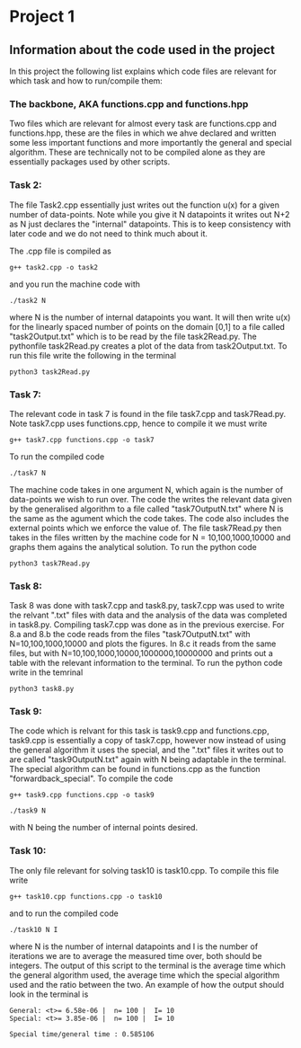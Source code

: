 # Project 1


## Information about the code used in the project
In this project the following list explains which code files are relevant for which task and how to run/compile them:


### The backbone, AKA functions.cpp and functions.hpp
Two files which are relevant for almost every task are functions.cpp and functions.hpp, these are the files in which we ahve declared and written some less important functions and more importantly the general and special algorithm. These are technically not to be compiled alone as they are essentially packages used by other scripts. 


### Task 2: 

The file Task2.cpp essentially just writes out the function u(x) for a given number of data-points. Note while you give it N datapoints it writes out N+2 as N just declares the "internal" datapoints. This is to keep consistency with later code and we do not need to think much about it.  


The .cpp file is compiled as 
```
g++ task2.cpp -o task2
```
and you run the machine code with


```
./task2 N
```
where N is the number of internal datapoints you want. It will then write u(x) for the linearly spaced number of points on the domain [0,1] to a file called "task2Output.txt" which is to be read by the file task2Read.py. The pythonfile task2Read.py creates a plot of the data from task2Output.txt. To run this file write the following in the terminal


```
python3 task2Read.py
```




### Task 7:

The relevant code in task 7 is found in the file task7.cpp and task7Read.py. Note task7.cpp uses functions.cpp, hence to compile it we must write

```
g++ task7.cpp functions.cpp -o task7
```
To run the compiled code 


```
./task7 N
```
The machine code takes in one argument N, which again is the number of data-points we wish to run over. The code the writes the relevant data given by the generalised algorithm to a file called "task7OutputN.txt" where N is the same as the agument which the code takes. The code also includes the external points which we enforce the value of. The file task7Read.py then takes in the files written by the machine code for N = 10,100,1000,10000 and graphs them agains the analytical solution. To run the python code 

```
python3 task7Read.py
```




### Task 8:

Task 8 was done with task7.cpp and task8.py, task7.cpp was used to write the relvant ".txt" files with data and the analysis of the data was completed in task8.py. Compiling task7.cpp was done as in the previous exercise. For 8.a and 8.b the code reads from the files "task7OutputN.txt" with N=10,100,1000,10000 and plots the figures. In 8.c it reads from the same files, but with N=10,100,1000,10000,1000000,10000000 and prints out a table with the relevant information to the terminal. To run the python code write in the temrinal  

```
python3 task8.py
```


### Task 9:

The code which is relvant for this task is task9.cpp and functions.cpp, task9.cpp is essentially a copy of task7.cpp, however now instead of using the general algorithm it uses the special, and the ".txt" files it writes out to are called "task9OutputN.txt" again with N being adaptable in the terminal. The special algorithm can be found in functions.cpp as the function "forwardback_special". To compile the code
```
g++ task9.cpp functions.cpp -o task9
```

```
./task9 N
```
with N being the number of internal points desired. 


### Task 10:


The only file relevant for solving task10 is task10.cpp. To compile this file write
```
g++ task10.cpp functions.cpp -o task10
```
and to run the compiled code
```
./task10 N I
```

where N is the number of internal datapoints and I is the number of iterations we are to average the measured time over, both should be integers. The output of this script to the terminal is the average time which the general algorithm used, the average time which the special algorithm used and the ratio between the two. An example of how the output should look in the terminal is 

```
General: <t>= 6.58e-06 |  n= 100 |  I= 10
Special: <t>= 3.85e-06 |  n= 100 |  I= 10

Special time/general time : 0.585106
```


